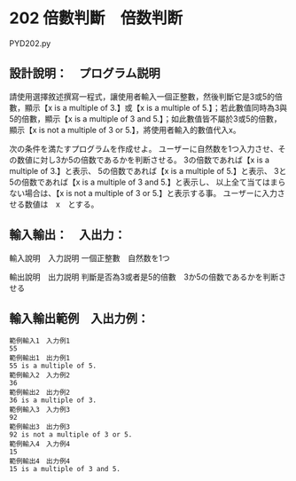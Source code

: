 # 202 倍數判斷　倍数判断
PYD202.py
## 設計說明：　プログラム説明
請使用選擇敘述撰寫一程式，讓使用者輸入一個正整數，然後判斷它是3或5的倍數，顯示【x is a multiple of 3.】或【x is a multiple of 5.】；若此數值同時為3與5的倍數，顯示【x is a multiple of 3 and 5.】；如此數值皆不屬於3或5的倍數，顯示【x is not a multiple of 3 or 5.】，將使用者輸入的數值代入x。

次の条件を満たすプログラムを作成せよ。
ユーザーに自然数を1つ入力させ、その数値に対し3か5の倍数であるかを判断させる。
3の倍数であれば【x is a multiple of 3.】と表示、
5の倍数であれば【x is a multiple of 5.】と表示、
3と5の倍数であれば【x is a multiple of 3 and 5.】と表示し、
以上全て当てはまらない場合は、【x is not a multiple of 3 or 5.】と表示する事。
ユーザーに入力させる数値は　x　とする。

## 輸入輸出：　入出力：
輸入說明　入力説明
一個正整數　自然数を1つ

輸出說明　出力説明
判斷是否為3或者是5的倍數　3か5の倍数であるかを判断させる

## 輸入輸出範例　入出力例：
```
範例輸入1　入力例1
55
範例輸出1　出力例1
55 is a multiple of 5.
範例輸入2　入力例2
36
範例輸出2　出力例2
36 is a multiple of 3.
範例輸入3　入力例3
92
範例輸出3　出力例3
92 is not a multiple of 3 or 5.
範例輸入4　入力例4
15
範例輸出4　出力例4
15 is a multiple of 3 and 5.
```
